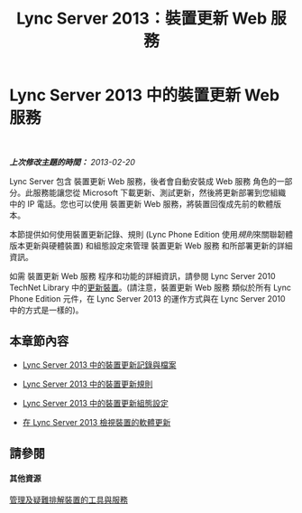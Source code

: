 ﻿---
title: Lync Server 2013：裝置更新 Web 服務
TOCTitle: 裝置更新 Web 服務
ms:assetid: 036f473d-a131-431f-8051-76ccadc5cfba
ms:mtpsurl: https://technet.microsoft.com/zh-tw/library/JJ994015(v=OCS.15)
ms:contentKeyID: 52056044
ms.date: 08/10/2015
mtps_version: v=OCS.15
ms.translationtype: HT
---

# Lync Server 2013 中的裝置更新 Web 服務

 

_**上次修改主題的時間：** 2013-02-20_

Lync Server 包含 裝置更新 Web 服務，後者會自動安裝成 Web 服務 角色的一部分。此服務能讓您從 Microsoft 下載更新、測試更新，然後將更新部署到您組織中的 IP 電話。您也可以使用 裝置更新 Web 服務，將裝置回復成先前的軟體版本。

本節提供如何使用裝置更新記錄、規則 (Lync Phone Edition 使用*規則*來關聯韌體版本更新與硬體裝置) 和組態設定來管理 裝置更新 Web 服務 和所部署更新的詳細資訊。

如需 裝置更新 Web 服務 程序和功能的詳細資訊，請參閱 Lync Server 2010 TechNet Library 中的[更新裝置](http://technet.microsoft.com/en-us/library/gg412864\(v=ocs.14\).aspx)。(請注意，裝置更新 Web 服務 類似於所有 Lync Phone Edition 元件，在 Lync Server 2013 的運作方式與在 Lync Server 2010 中的方式是一樣的)。

## 本章節內容

  - [Lync Server 2013 中的裝置更新記錄與檔案](lync-server-2013-device-update-logs-and-files.md)

  - [Lync Server 2013 中的裝置更新規則](lync-server-2013-device-update-rules.md)

  - [Lync Server 2013 中的裝置更新組態設定](lync-server-2013-device-update-configuration-settings.md)

  - [在 Lync Server 2013 檢視裝置的軟體更新](lync-server-2013-view-software-updates-for-devices-in-your-organization.md)

## 請參閱

#### 其他資源

[管理及疑難排解裝置的工具與服務](http://technet.microsoft.com/en-us/library/gg425800\(v=ocs.14\).aspx)

